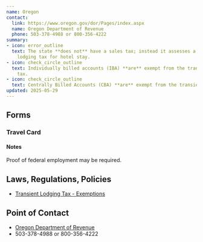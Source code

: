 ```yaml
---
name: Oregon
contact:
  link: https://www.oregon.gov/dor/Pages/index.aspx
  name: Oregon Department of Revenue
  phone: 503-378-4988 or 800-356-4222
summary:
- icon: error_outline
  text: The state **does not** have a sales tax; instead it assesses a transient
    lodging tax for hotel stay.
- icon: check_circle_outline
  text: Individually billed accounts (IBA) **are** exempt from the transient lodging
    tax.
- icon: check_circle_outline
  text: Centrally Billed Accounts (CBA) **are** exempt from the transient lodging tax.
updated: 2025-05-29
---
```


## Forms

### Travel Card

#### Notes

Proof of federal employment may be required.

## Laws, Regulations, Policies

* [Transient Lodging Tax - Exemptions](https://www.oregon.gov/DOR/programs/businesses/Pages/lodging.aspx)

## Point of Contact
- [Oregon Department of Revenue](https://www.oregon.gov/dor/Pages/index.aspx)
- 503-378-4988 or 800-356-4222
